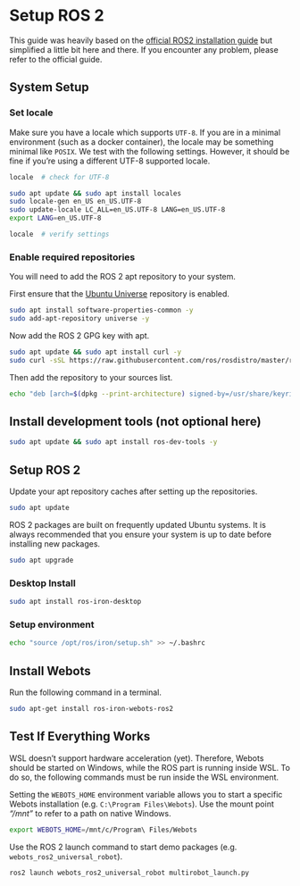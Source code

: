 # Setup ROS 2

This guide was heavily based on the [official ROS2 installation guide](https://docs.ros.org/en/iron/Tutorials/Advanced/Simulators/Webots/Installation-Windows.html) but simplified a little bit here and there. If you encounter any problem, please refer to the official guide.

## System Setup

### Set locale

Make sure you have a locale which supports `UTF-8`. If you are in a minimal environment (such as a docker container), the locale may be something minimal like `POSIX`. We test with the following settings. However, it should be fine if you’re using a different UTF-8 supported locale.

```bash
locale  # check for UTF-8

sudo apt update && sudo apt install locales
sudo locale-gen en_US en_US.UTF-8
sudo update-locale LC_ALL=en_US.UTF-8 LANG=en_US.UTF-8
export LANG=en_US.UTF-8

locale  # verify settings
```

### Enable required repositories

You will need to add the ROS 2 apt repository to your system.

First ensure that the [Ubuntu Universe](https://help.ubuntu.com/community/Repositories/Ubuntu) repository is enabled.

```bash
sudo apt install software-properties-common -y
sudo add-apt-repository universe -y
```

Now add the ROS 2 GPG key with apt.

```bash
sudo apt update && sudo apt install curl -y
sudo curl -sSL https://raw.githubusercontent.com/ros/rosdistro/master/ros.key -o /usr/share/keyrings/ros-archive-keyring.gpg
```

Then add the repository to your sources list.

```bash
echo "deb [arch=$(dpkg --print-architecture) signed-by=/usr/share/keyrings/ros-archive-keyring.gpg] http://packages.ros.org/ros2/ubuntu $(. /etc/os-release && echo $UBUNTU_CODENAME) main" | sudo tee /etc/apt/sources.list.d/ros2.list > /dev/null
```

## Install development tools (not optional here)

```bash
sudo apt update && sudo apt install ros-dev-tools -y
```

## Setup ROS 2

Update your apt repository caches after setting up the repositories.

```bash
sudo apt update
```

ROS 2 packages are built on frequently updated Ubuntu systems. It is always recommended that you ensure your system is up to date before installing new packages.

```bash
sudo apt upgrade
```

### Desktop Install

```bash
sudo apt install ros-iron-desktop
```

### Setup environment

```bash
echo "source /opt/ros/iron/setup.sh" >> ~/.bashrc
```

## Install Webots

Run the following command in a terminal.

```bash
sudo apt-get install ros-iron-webots-ros2
```

## Test If Everything Works

WSL doesn’t support hardware acceleration (yet). Therefore, Webots should be started on Windows, while the ROS part is running inside WSL. To do so, the following commands must be run inside the WSL environment.

Setting the `WEBOTS_HOME` environment variable allows you to start a specific Webots installation (e.g. `C:\Program Files\Webots`). Use the mount point *“/mnt”* to refer to a path on native Windows.

```bash
export WEBOTS_HOME=/mnt/c/Program\ Files/Webots
```

Use the ROS 2 launch command to start demo packages (e.g. `webots_ros2_universal_robot`).

```bash
ros2 launch webots_ros2_universal_robot multirobot_launch.py
```
